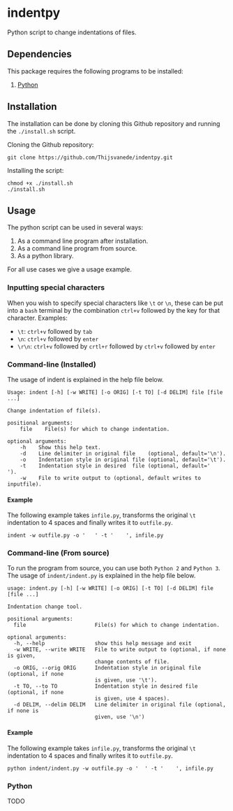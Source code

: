 # indentpy
Python script to change indentations of files.

## Dependencies
This package requires the following programs to be installed:
 1. [Python](https://www.python.org/)

## Installation
The installation can be done by cloning this Github repository and running the `./install.sh` script.

Cloning the Github repository:
```
git clone https://github.com/Thijsvanede/indentpy.git
```

Installing the script:
```
chmod +x ./install.sh
./install.sh
```

## Usage
The python script can be used in several ways:
 1. As a command line program after installation.
 2. As a command line program from source.
 3. As a python library.
  
For all use cases we give a usage example.

### Inputting special characters
When you wish to specify special characters like `\t` or `\n`, these can be put into a `bash` terminal by the combination `ctrl+v` followed by the key for that character. Examples:
 * `\t`: `ctrl+v` followed by `tab`
 * `\n`: `ctrl+v` followed by `enter`
 * `\r\n`: `ctrl+v` followed by `crtl+r` followed by `ctrl+v` followed by `enter`

### Command-line (Installed)
The usage of indent is explained in the help file below.
```
Usage: indent [-h] [-w WRITE] [-o ORIG] [-t TO] [-d DELIM] file [file ...]

Change indentation of file(s).

positional arguments:
    file    File(s) for which to change indentation.

optional arguments:
    -h    Show this help text.
    -d    Line delimiter in original file    (optional, default='\n').
    -o    Indentation style in original file (optional, default='\t').
    -t    Indentation style in desired  file (optional, default='    ').
    -w    File to write output to (optional, default writes to inputfile).
```

#### Example
The following example takes `infile.py`, transforms the original `\t` indentation to 4 spaces and finally writes it to `outfile.py`.
```
indent -w outfile.py -o '	' -t '    ', infile.py
```

### Command-line (From source)
To run the program from source, you can use both `Python 2` and `Python 3`. The usage of `indent/indent.py` is explained in the help file below.
```
usage: indent.py [-h] [-w WRITE] [-o ORIG] [-t TO] [-d DELIM] file [file ...]

Indentation change tool.

positional arguments:
  file                      File(s) for which to change indentation.

optional arguments:
  -h, --help                show this help message and exit
  -w WRITE, --write WRITE   File to write output to (optional, if none is given,
                            change contents of file.
  -o ORIG, --orig ORIG      Indentation style in original file (optional, if none
                            is given, use '\t').
  -t TO, --to TO            Indentation style in desired file (optional, if none
                            is given, use 4 spaces).
  -d DELIM, --delim DELIM   Line delimiter in original file (optional, if none is
                            given, use '\n')
```

#### Example
The following example takes `infile.py`, transforms the original `\t` indentation to 4 spaces and finally writes it to `outfile.py`.
```
python indent/indent.py -w outfile.py -o '	' -t '    ', infile.py
```

### Python
TODO

